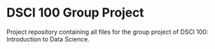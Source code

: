 # DSCI 100 Group Project

Project repository containing all files for the group project of DSCI 100: Introduction to Data Science. 
